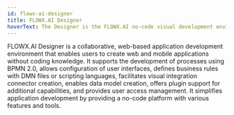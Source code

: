 ```yaml
---
id: flowx-ai-designer
title: FLOWX.AI Designer
hoverText: The Designer is the FLOWX.AI no-code visual development environment. It allows users to create web and mobile applications without having to know how to code.
---
```


FLOWX.AI Designer is a collaborative, web-based application development environment that enables users to create web and mobile applications without coding knowledge. It supports the development of processes using BPMN 2.0, allows configuration of user interfaces, defines business rules with DMN files or scripting languages, facilitates visual integration connector creation, enables data model creation, offers plugin support for additional capabilities, and provides user access management. It simplifies application development by providing a no-code platform with various features and tools.